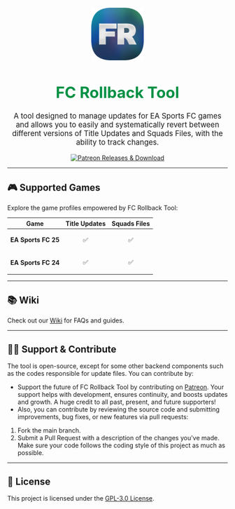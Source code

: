 <p align="center">
  <img width="120px" src="https://raw.githubusercontent.com/zmshmods/FCRollbackTool/refs/heads/main/Data/Assets/Icons/FRICON.png" alt="FC Rollback Tool Icon" />
  <h1 align="center" style="color: #029144; font-size: 2.5em;">FC Rollback Tool</h1>
</p>

<p align="center" style="font-size: 1.2em;">
A tool designed to manage updates for EA Sports FC games and allows you to easily and systematically revert between different versions of Title Updates and Squads Files, with the ability to track changes.
</p>

<p align="center">
  <a href="https://www.patreon.com/posts/fc-rollback-tool-118475020">
    <img src="https://img.shields.io/badge/Patreon-Releases%20%26%20Download-029144?logo=patreon&style=for-the-badge&labelColor=gray&color=029144" alt="Patreon Releases & Download" width="300px" />
  </a>
</p>

---

## 🎮 Supported Games
Explore the game profiles empowered by FC Rollback Tool:

| Game            | Title Updates | Squads Files |
|-----------------|---------------|--------------|
| <p align="center"><strong>EA Sports FC 25</strong></p> | <p align="center">✅</p> | <p align="center">✅</p> |
| <p align="center"><strong>EA Sports FC 24</strong></p> | <p align="center">✅</p> | <p align="center">✅</p> |

---

## 📚 Wiki
Check out our [Wiki](https://github.com/zmshmods/FCRollbackTool/wiki) for FAQs and guides.

---

## 🤝🚀 Support & Contribute
The tool is open-source, except for some other backend components such as the codes responsible for update files. You can contribute by:
- Support the future of FC Rollback Tool by contributing on [Patreon](https://www.patreon.com/zmsh). Your support helps with development, ensures continuity, and boosts updates and growth. A huge credit to all past, present, and future supporters!
- Also, you can contribute by reviewing the source code and submitting improvements, bug fixes, or new features via pull requests:
1. Fork the main branch.
2. Submit a Pull Request with a description of the changes you've made.  
Make sure your code follows the coding style of this project as much as possible.
---

## 📜 License
This project is licensed under the [GPL-3.0 License](https://github.com/zmshmods/FCRollbackTool/blob/main/LICENSE).
